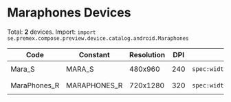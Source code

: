 # Maraphones Devices

Total: **2** devices. Import: `import se.premex.compose.preview.device.catalog.android.Maraphones`

| Code | Constant | Resolution | DPI | Compose Spec | Preview Usage |
|------|----------|------------|-----|-------------|---------------|
| Mara_S | MARA_S | 480x960 | 240 | `spec:width=480px,height=960px,dpi=240` | `@Preview(device = Maraphones.MARA_S)` |
| MaraPhones_R | MARAPHONES_R | 720x1280 | 320 | `spec:width=720px,height=1280px,dpi=320` | `@Preview(device = Maraphones.MARAPHONES_R)` |

<!-- Generated automatically. Do not edit manually. -->
